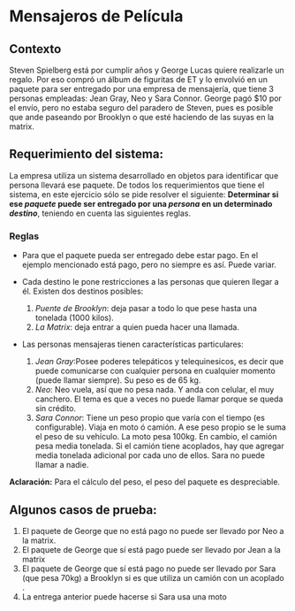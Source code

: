 # Mensajeros de Película
## Contexto

  Steven Spielberg está por cumplir años y George Lucas quiere realizarle un regalo. 
  Por eso compró un álbum de figuritas de ET y lo envolvió en un paquete para ser entregado por una empresa de mensajería, que tiene 3 personas empleadas: Jean Gray, Neo y Sara Connor. 
  George pagó $10 por el envío, pero no estaba seguro del paradero de Steven, pues es posible que ande paseando por Brooklyn o que esté haciendo de las suyas en la matrix. 

## Requerimiento del sistema:  

La empresa utiliza un sistema desarrollado en objetos para identificar que persona llevará ese paquete. De todos los requerimientos que tiene el sistema, en este ejercicio sólo se pide resolver el siguiente: **Determinar si ese _paquete_ puede ser entregado por una _persona_ en un determinado _destino_**, teniendo en cuenta las siguientes reglas.

### Reglas
  - Para que el paquete pueda ser entregado debe estar pago. En el ejemplo mencionado está pago, pero no siempre es así. Puede variar. 
  - Cada destino le pone restricciones a las personas que quieren llegar a él. Existen dos destinos posibles:
    1. *Puente de Brooklyn*: deja pasar a todo lo que pese hasta una tonelada (1000 kilos).
    2. *La Matrix*: deja entrar a quien pueda hacer una llamada.

 - Las personas mensajeras tienen características particulares:
   1. *Jean Gray*:Posee poderes telepáticos y telequinesicos, es decir que puede comunicarse con cualquier persona en cualquier momento (puede llamar siempre). Su peso es de 65 kg.
   2. *Neo*: Neo vuela, así que no pesa nada. Y anda con celular, el muy canchero. El tema es que a veces no puede llamar porque se queda sin crédito.
   3. *Sara Connor*:  Tiene un peso propio que varía con el tiempo (es configurable). Viaja en moto ó camión. A ese peso propio se le suma el peso de su vehículo. La moto pesa 100kg. En cambio, el camión pesa media tonelada. Si el camión tiene acoplados, hay que agregar media tonelada adicional por cada uno de ellos. Sara no puede llamar a nadie.

**Aclaración:** Para el cálculo del peso, el peso del paquete es despreciable.

## Algunos casos de prueba:
1. El paquete de George que no está pago no puede ser llevado por Neo a la matrix.
2. El paquete de George que sí está pago puede ser llevado por Jean a la matrix
3. El paquete de George que sí está pago no puede ser llevado por Sara (que pesa 70kg) a Brooklyn si es que utiliza un camión con un acoplado .
4. La entrega anterior puede hacerse si Sara usa una moto
